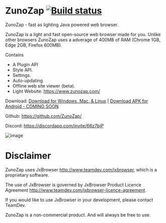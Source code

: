 # ZunoZap [![Build status](https://ci.appveyor.com/api/projects/status/96p33mxsuk8f397g/branch/master?svg=true)](https://ci.appveyor.com/project/IsaiahPatton/zunozap/branch/master)
ZunoZap - fast as lighting Java powered web browser.

ZunoZap is a light and fast open-source web browser made for you.
Unlike other browsers ZunoZap uses a adverage of 400MB of RAM (Chrome 1GB, Edge 2GB, Firefox 600MB).

Contains
- A Plugin API
- Style API.
- Settings.
- Auto-updating
- Offline web site viewer (beta).
- Light
Website: https://www.zunozap.com/

Download: [Download for Windows, Mac, & Linux](https://zunozap.fungus-soft.com/download) | [Download APK for Android - COMING SOON](http://zunozap.com/)

Github: https://github.com/ZunoZap/

Discord: https://discordapp.com/invite/66z7bjP

![image](https://www.gnu.org/graphics/lgplv3-147x51.png)

# Disclaimer

ZunoZap uses JxBrowser http://www.teamdev.com/jxbrowser, which is a proprietary software. 

The use of JxBrowser is governed by JxBrowser Product Licence Agreement http://www.teamdev.com/jxbrowser-licence-agreement. 

If you would like to use JxBrowser in your development, please contact TeamDev.


ZunoZap is a non-commercial product. And will always be free to use.
